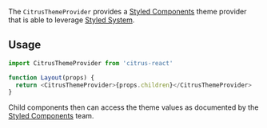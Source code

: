 The `CitrusThemeProvider` provides a [Styled Components](https://www.styled-components.com/) theme provider that is able to leverage [Styled System](https://styled-system.com/).

## Usage

```javascript
import CitrusThemeProvider from 'citrus-react'

function Layout(props) {
  return <CitrusThemeProvider>{props.children}</CitrusThemeProvider>
}
```

Child components then can access the theme values as documented by the [Styled Components](https://www.styled-components.com/docs/advanced) team.
